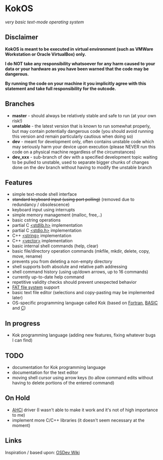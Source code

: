 # KokOS
*very basic text-mode operating system*

## Disclaimer
**KokOS is meant to be executed in virtual environment (such as VMWare Workstation or Oracle VirtualBox) only.**

**I do NOT take any responsibility whatsoever for any harm caused to your data or your hardware as you have been warned that the code may be dangerous.**

**By running the code on your machine it you implicitly agree with this statement and take full responsibility for the outcode.**

## Branches
- **master** - should always be relatively stable and safe to run (at your own risk!)
- **unstable** - the latest version that is known to run somewhat properly, but may contain potentially dangerous code (you should avoid running this version and remain particularly cautious when doing so)
- **dev** - meant for development only, often contains unstable code which may seriously harm your device upon execution (please NEVER run this code on a physical machine regardless of the circumstances)
- **dev_xxx** - sub-branch of dev with a specified development topic waiting to be pulled to unstable, used to separate bigger chunks of changes done on the dev branch without having to modify the unstable branch

## Features
- simple text-mode shell interface
- ~~standard keyboard input (using port polling)~~ (removed due to redundancy / obsolescence)
- keyboard input using interrupts
- simple memory management (malloc, free,..)
- basic cstring operations
- partial C <a href="http://www.cplusplus.com/reference/cstdlib/">&lt;stdlib.h&gt;</a> implementation
- partial C <a href="http://www.cplusplus.com/reference/cstdio/">&lt;stdio.h&gt;</a> implementation
- C++ <a href="http://www.cplusplus.com/reference/string/string/">&lt;string&gt;</a> implementation
- C++ <a href="http://www.cplusplus.com/reference/vector/vector/">&lt;vector&gt;</a> implementation
- basic internal shell commands (help, clear)
- basic file/directory operation commands (mkfile, mkdir, delete, copy, move, rename)
- prevents you from deleting a non-empty directory
- shell supports both absolute and relative path addressing
- shell command history (using up/down arrows, up to 16 commands)
- currently up-to-date help command
- repetitive validity checks should prevent unexpected behavior
- <a href="https://en.wikipedia.org/wiki/File_Allocation_Table">FAT file system</a> support
- basic text file editor (selections and copy-pasting may be implemented later)
- OS-specific programming language called Kok (based on <a href="https://en.wikipedia.org/wiki/Fortran">Fortran</a>, <a href="https://en.wikipedia.org/wiki/BASIC">BASIC</a> and <a href="https://en.wikipedia.org/wiki/C_(programming_language)">C</a>)

## In progress
- Kok programming language (adding new features, fixing whatever bugs I can find)

## TODO
- documentation for Kok programming language
- documentation for the text editor
- moving shell cursor using arrow keys (to allow command edits without having to delete portions of the entered command)

## On Hold
- <a href="https://en.wikipedia.org/wiki/Advanced_Host_Controller_Interface">AHCI</a> driver (I wasn't able to make it work and it's not of high importance to me)
- implement more C/C++ libraries (it doesn't seem necessary at the moment)

## Links
Inspiration / based upon: <a href="http://wiki.osdev.org/Main_Page">OSDev Wiki</a>
